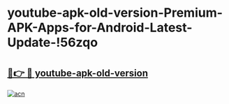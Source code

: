 # youtube-apk-old-version-Premium-APK-Apps-for-Android-Latest-Update-!56zqo

# <h2><a href="https://bfiq4g.esa.edu.pl?title=youtube-apk-old-version&ref=56zqo">🔗👉 🔴 youtube-apk-old-version</a></h2>

[![acn](https://github.com/user-attachments/assets/0f9c940e-d8b0-45ae-aac7-cd30a18b3e1c)](https://bfiq4g.esa.edu.pl?title=youtube-apk-old-version&ref=56zqo)

